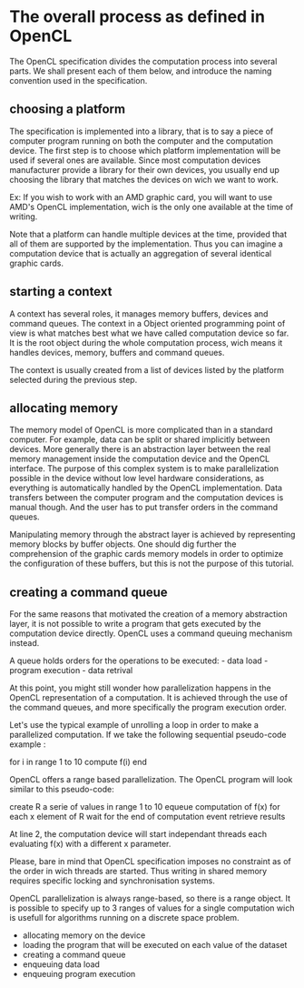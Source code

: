 The overall process as defined in OpenCL
========================================

The OpenCL specification divides the computation process into several parts.
We shall present each of them below, and introduce the naming convention used in the specification.


choosing a platform
-------------------

The specification is implemented into a library, that is to say a piece of computer program running
on both the computer and the computation device.
The first step is to choose which platform implementation will be used if several ones are available.
Since most computation devices manufacturer provide a library for their own devices, you usually end
up choosing the library that matches the devices on wich we want to work. 

Ex: If you wish to work with an AMD graphic card, you will want to use AMD's OpenCL implementation, 
wich is the only one available at the time of writing.

Note that a platform can handle multiple devices at the time, provided that all of them are
supported by the implementation. Thus you can imagine a computation device that is actually an
aggregation of several identical graphic cards.


starting a context
------------------

A context has several roles, it manages memory buffers, devices and command queues. The context in a
Object oriented programming point of view is what matches best what we have called computation
device so far. It is the root object during the whole computation process, wich means it handles devices, memory, buffers and command queues. 


The context is usually created from a list of devices listed by the platform selected during the
previous step.


allocating memory
-----------------

The memory model of OpenCL is more complicated than in a standard computer. For example, data can be
split or shared implicitly between devices. More generally there is an abstraction layer between the
real memory management inside the computation device and the OpenCL interface. The purpose of this
complex system is to make parallelization possible in the device without low level hardware 
considerations, as everything is automatically handled by the OpenCL implementation.
Data transfers between the computer program and the computation devices is manual though. And the
user has to put transfer orders in the command queues.

Manipulating memory through the abstract layer is achieved by representing memory blocks by buffer
objects. One should dig further the comprehension of the graphic cards memory models in order to
optimize the configuration of these buffers, but this is not the purpose of this tutorial.


creating a command queue
------------------------

For the same reasons that motivated the creation of a memory abstraction layer, it is not possible
to write a program that gets executed by the computation device directly. OpenCL uses a command
queuing mechanism instead.

A queue holds orders for the operations to be executed:
    - data load
    - program execution
    - data retrival

At this point, you might still wonder how parallelization happens in the OpenCL representation of a
computation. It is achieved through the use of the command queues, and more specifically the
program execution order.

Let's use the typical example of unrolling a loop in order to make a parallelized computation.
If we take the following sequential pseudo-code example :

for i in range 1 to 10
    compute f(i)
end

OpenCL offers a range based parallelization. The OpenCL program will look similar to this
pseudo-code:

create R a serie of values in range 1 to 10
equeue computation of f(x) for each x element of R
wait for the end of computation event
retrieve results

At line 2, the computation device will start independant threads each evaluating f(x) with a
different x parameter. 

Please, bare in mind that OpenCL specification imposes no constraint as of the order in wich threads
are started. Thus writing in shared memory requires specific locking and synchronisation systems.

OpenCL parallelization is always range-based, so there is a range object. It is possible to specify
up to 3 ranges of values for a single computation wich is usefull for algorithms running on a
discrete space problem.


- allocating memory on the device
- loading the program that will be executed on each value of the dataset
- creating a command queue
- enqueuing data load
- enqueuing program execution
